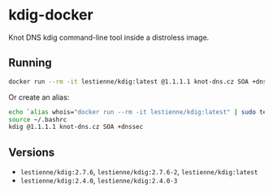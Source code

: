 # kdig-docker

Knot DNS kdig command-line tool inside a distroless image.

## Running

```bash
docker run --rm -it lestienne/kdig:latest @1.1.1.1 knot-dns.cz SOA +dnssec
```

Or create an alias:
```bash
echo `alias whois="docker run --rm -it lestienne/kdig:latest" | sudo tee -a ~/.bashrc`
source ~/.bashrc
kdig @1.1.1.1 knot-dns.cz SOA +dnssec
```

## Versions

- `lestienne/kdig:2.7.6`, `lestienne/kdig:2.7.6-2`, `lestienne/kdig:latest`
- `lestienne/kdig:2.4.0`, `lestienne/kdig:2.4.0-3`
